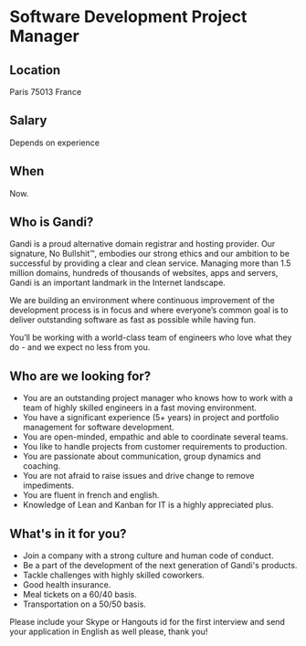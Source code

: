 # Software Development Project Manager

## Location

Paris 75013 France 

## Salary

Depends on experience

## When

Now.
 
## Who is Gandi?

Gandi is a proud alternative domain registrar and hosting provider. Our  signature, No Bullshit™, embodies our strong ethics  and our ambition to  be successful by providing a clear and clean  service. Managing more than  1.5 million domains, hundreds of thousands of websites, apps and  servers, Gandi is an important landmark in the  Internet landscape.

We are building an environment where continuous improvement of the development process is in focus and where everyone’s common goal is to deliver outstanding software as fast as possible while having fun.

You’ll be working with a world-class team of engineers who love what they do - and we expect no less from you.

## Who are we looking for?

* You are an outstanding project manager who knows how to work with a team of highly skilled engineers in a fast moving environment.
* You have a significant experience (5+ years) in project and portfolio management for software development.
* You are open-minded, empathic and able to coordinate several teams.
* You like to handle projects from customer requirements to production.
* You are passionate about communication, group dynamics and coaching.
* You are not afraid to raise issues and drive change to remove impediments.
* You are fluent in french and english.
* Knowledge of Lean and Kanban for IT is a highly appreciated plus.
 
## What's in it for you?

* Join a company with a strong culture and human code of conduct.
* Be a part of the development of the next generation of Gandi's products.
* Tackle challenges with highly skilled coworkers.
* Good health insurance.
* Meal tickets on a 60/40 basis.
* Transportation on a 50/50 basis.

Please include your Skype or Hangouts id for the first interview and send your application in English as well please, thank you!


